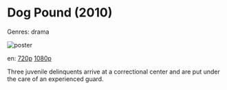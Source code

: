 # Dog Pound (2010)

Genres: drama

![poster](http://image.tmdb.org/t/p/w500/pO0dlGykmxlGbgSIDGFwDlsvJ2X.jpg)

en:
  [720p](magnet:?xt=urn:btih:CC9B7858583D18C50419536F7314272479365A1B&tr=udp://glotorrents.pw:6969/announce&tr=udp://tracker.opentrackr.org:1337/announce&tr=udp://torrent.gresille.org:80/announce&tr=udp://tracker.openbittorrent.com:80&tr=udp://tracker.coppersurfer.tk:6969&tr=udp://tracker.leechers-paradise.org:6969&tr=udp://p4p.arenabg.ch:1337&tr=udp://tracker.internetwarriors.net:1337)
  [1080p](magnet:?xt=urn:btih:D1C577E2C8A6B90A5682644CBB929C0D9339642F&tr=udp://glotorrents.pw:6969/announce&tr=udp://tracker.opentrackr.org:1337/announce&tr=udp://torrent.gresille.org:80/announce&tr=udp://tracker.openbittorrent.com:80&tr=udp://tracker.coppersurfer.tk:6969&tr=udp://tracker.leechers-paradise.org:6969&tr=udp://p4p.arenabg.ch:1337&tr=udp://tracker.internetwarriors.net:1337)
  


Three juvenile delinquents arrive at a correctional center and are put under the care of an experienced guard.